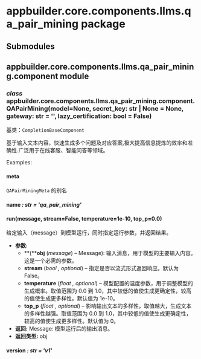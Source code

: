 # appbuilder.core.components.llms.qa_pair_mining package

## Submodules

## appbuilder.core.components.llms.qa_pair_mining.component module

### *class* appbuilder.core.components.llms.qa_pair_mining.component.QAPairMining(model=None, secret_key: str | None = None, gateway: str = '', lazy_certification: bool = False)

基类：`CompletionBaseComponent`

基于输入文本内容，快速生成多个问题及对应答案,极大提高信息提炼的效率和准确性.广泛用于在线客服、智能问答等领域。

Examples:

#### meta

`QAPairMiningMeta` 的别名

#### name *: str* *= 'qa_pair_mining'*

#### run(message, stream=False, temperature=1e-10, top_p=0.0)

给定输入（message）到模型运行，同时指定运行参数，并返回结果。

* **参数:**
  * **(****obj** (*message*) – Message): 输入消息，用于模型的主要输入内容。这是一个必需的参数。
  * **stream** (*bool* *,* *optional*) – 指定是否以流式形式返回响应。默认为 False。
  * **temperature** (*float* *,* *optional*) – 模型配置的温度参数，用于调整模型的生成概率。取值范围为 0.0 到 1.0，其中较低的值使生成更确定性，较高的值使生成更多样性。默认值为 1e-10。
  * **top_p** (*float* *,* *optional*) – 影响输出文本的多样性，取值越大，生成文本的多样性越强。取值范围为 0.0 到 1.0，其中较低的值使生成更确定性，较高的值使生成更多样性。默认值为 0。
* **返回:**
  Message: 模型运行后的输出消息。
* **返回类型:**
  obj

#### version *: str* *= 'v1'*
